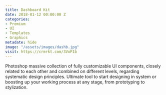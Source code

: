 ```yaml
---
title: Dashboard Kit
date: 2018-01-12 00:00:00 Z
categories:
- Premium
- UI
- Templates
- Graphics
metadate: hide
image: "/assets/images/dashb.jpg"
visit: https://crmrkt.com/3VoP1b
---
```


Photoshop massive collection of fully customizable UI components, closely related to each other and combined on different levels, regarding systematic design principles. Ultimate tool to start designing in system or boosting up your working process at any stage, from prototyping to stylization.
